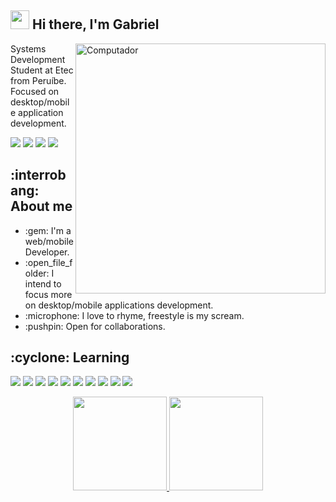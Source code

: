 <h2><img src="https://emojis.slackmojis.com/emojis/images/1570211625/6611/wave-animated.gif?1570211625" width="30"/> Hi there, I'm Gabriel</h2>
<img src="https://raw.githubusercontent.com/MicaelliMedeiros/micaellimedeiros/master/image/computer-illustration.png" min-width="400px" max-width="400px" width="400px" align="right" alt="Computador">

<p align="left"> 
  Systems Development Student at Etec from Peruíbe.
  Focused on desktop/mobile application development.
</p>

<p align="left">  
  <a href="#" alt="Linkedin">
  <img src="https://img.shields.io/badge/-Linkedin-0e76a8?style=flat-square&logo=Linkedin&logoColor=white&link=LINK-DO-SEU-LINKEDIN" /></a>

  <a href="#" alt="Facebook">
  <img src="https://img.shields.io/badge/-Facebook-3b5998?style=flat-square&labelColor=3b5998&logo=facebook&logoColor=white&link=LINK-DO-SEU-FACEBOOK"/></a>
  
  <a href="#" alt="Twitter">
  <img src="https://img.shields.io/badge/-Twitter-1DA1F2?style=flat-square&labelColor=1DA1F2&logo=twitter&logoColor=white&link=LINK-DO-SEU-TWITTER"/></a>

  <a href="#" alt="ProtonMail">
  <img src="https://img.shields.io/badge/-ProtonMail-8B89CC?style=flat-square&labelColor=8B89CC&logo=protonmail&logoColor=white&link=LINK-DO-SEU-EMAIL"/></a>
</p>  

<h2>:interrobang: About me</h2>

<ul>
  <li>:gem: I'm a web/mobile Developer.</li>
  <li>:open_file_folder: I intend to focus more on desktop/mobile applications development.</li>
  <li>:microphone: I love to rhyme, freestyle is my scream.</li>
  <li>:pushpin: Open for collaborations.</li>
</ul>

<h2>:cyclone: Learning</h2>

<p>
<img src="https://img.shields.io/badge/-HTML5-E34F26?style=flat-square&labelColor=E34F26&logo=html5&logoColor=white"/>
<img src="https://img.shields.io/badge/-CSS3-1572B6?style=flat-square&labelColor=1572B6&logo=css3&logoColor=white"/>
<img src="https://img.shields.io/badge/-JavaScript-323330?style=flat-square&labelColor=323330&logo=javascript&logoColor=F7DF1E"/>
<img src="https://img.shields.io/badge/Node.js-43853D?style=flat-square&labelColor=43853D&logo=node.js&logoColor=white"/>
<img src="https://img.shields.io/badge/Python-14354C?style=flat-square&labelColor=14354C&logo=python&logoColor=white"/>
<img src="https://img.shields.io/badge/PHP-777BB4?style=flat-square&labelColor=777BB4&logo=php&logoColor=white"/>
<img src="https://img.shields.io/badge/MySQL-00000F?style=flat-square&labelColor=00000F&logo=mysql&logoColor=white"/>
<img src="https://img.shields.io/badge/React-20232A?style=flat-square&labelColor=20232A&logo=react&logoColor=61DAFB"/>
<img src="https://img.shields.io/badge/React_Native-20232A?style=flat-square&labelColor=20232A&logo=react&logoColor=61DAFB"/>
<img src="https://img.shields.io/badge/GitHub-100000?style=flat-square&labelColor=100000&logo=github&logoColor=white"/>
</p>

  <div align="center">
    <a href="https://github.com/devgamon">
    <img height="150em" src="https://github-readme-stats.vercel.app/api?username=devgamon&show_icons=true&theme=tokyonight&include_all_commits=true&count_private=true"/>
    <img height="150em" src="https://github-readme-stats.vercel.app/api/top-langs/?username=devgamon&layout=compact&langs_count=7&theme=tokyonight"/>
  </div>

  
